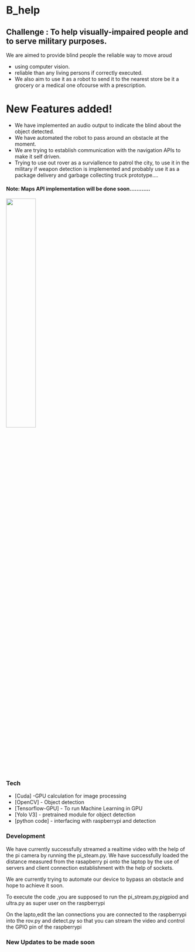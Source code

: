 # B_help
## Challenge : To help visually-impaired people and to serve military purposes.


We are aimed to provide blind people the reliable way to move aroud

  - using computer vision.
  - reliable than any living persons if correctly executed.
  - We also aim to use it as a robot to send it to the nearest store be it a grocery or a medical one ofcourse with a prescription.
  
# New Features added!

  - We have implemented an audio output to indicate the blind about the object detected.
  - We have automated the robot to pass around an obstacle at the moment. 
  - We are trying to establish communication with the navigation APIs to make it self driven.
  - Trying to use out rover as a surviallence to patrol the city, to use it in the military if weapon detection is implemented and probably use it as a package delivery and garbage collecting truck prototype.... 
#### Note: Maps API implementation will be done soon............

<img src="https://i.ibb.co/2ggKRjn/IMG-20190124-012650-HHT.jpg" width="40%">

### Tech


* [Cuda] -GPU calculation for image processing
* [OpenCV] - Object detection
* [Tensorflow-GPU] - To run Machine Learning in GPU
* [Yolo V3] - pretrained module for object detection
* [python code] - interfacing with raspberrypi and detection




### Development

We have currently successfully streamed a realtime video with the help of the pi camera by running the pi_steam.py. We have successfully loaded the distance measured from the rasapberry pi onto the laptop by the use of servers and client connection establishment with the help of sockets.

We are currently trying to automate our device to bypass an obstacle and hope to achieve it soon.

To execute the code ,you are supposed to run the pi_stream.py,pigpiod and ultra.py as super user on the raspberrypi

On the lapto,edit the lan connections you are connected to the raspberrypi into the rov.py and detect.py so that you can stream the video and control the GPIO pin of the raspberrypi


### New Updates to be made soon
